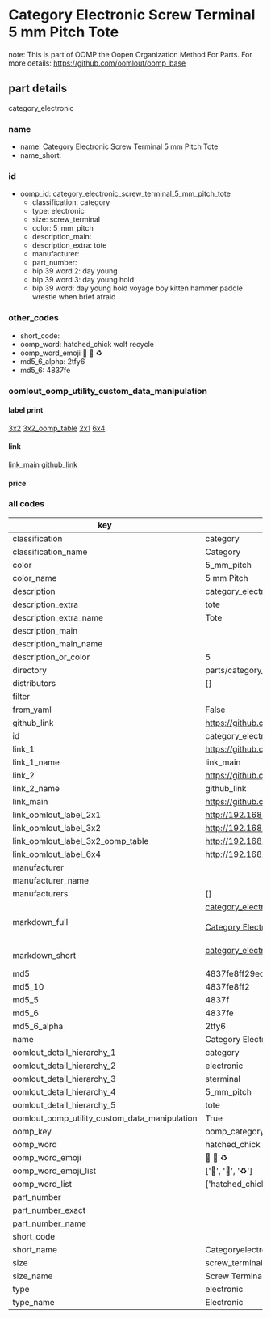 # Category Electronic Screw Terminal 5 mm Pitch Tote  

note: This is part of OOMP the Oopen Organization Method For Parts. For more details: https://github.com/oomlout/oomp_base

##  part details



category_electronic

### name
* name: Category Electronic Screw Terminal 5 mm Pitch Tote
* name_short: 
### id
* oomp_id: category_electronic_screw_terminal_5_mm_pitch_tote
  * classification: category
  * type: electronic
  * size: screw_terminal
  * color: 5_mm_pitch
  * description_main: 
  * description_extra: tote
  * manufacturer: 
  * part_number: 
  * bip 39 word 2: day young
  * bip 39 word 3: day young hold
  * bip 39 word: day young hold voyage boy kitten hammer paddle wrestle when brief afraid

### other_codes
* short_code: 
* oomp_word: hatched_chick wolf recycle
* oomp_word_emoji :hatched_chick: :wolf: :recycle:
* md5_6_alpha: 2tfy6
* md5_6: 4837fe






### oomlout_oomp_utility_custom_data_manipulation
#### label print
[3x2](http://192.168.1.245:1112/?label=oomp%202tfy6)
[3x2_oomp_table](http://192.168.1.107:1112/?label=oomp%202tfy6)
[2x1](http://192.168.1.242:1112/?label=oomp%202tfy6)
[6x4](http://192.168.1.55:1112/?label=oomp%202tfy6)    

#### link

[link_main](https://github.com/oomlout/oomlout_oomp_current_version_messy/tree/main/parts/category_electronic_screw_terminal_5_mm_pitch_tote) [github_link](https://github.com/oomlout/oomlout_oomp_part_src/tree/main/parts/category_electronic_screw_terminal_5_mm_pitch_tote)                             

#### price







### all codes 
| key | value |  
| --- | --- |  
| classification | category |  
| classification_name | Category |  
| color | 5_mm_pitch |  
| color_name | 5 mm Pitch |  
| description | category_electronic |  
| description_extra | tote |  
| description_extra_name | Tote |  
| description_main |  |  
| description_main_name |  |  
| description_or_color | 5  |  
| directory | parts/category_electronic_screw_terminal_5_mm_pitch_tote |  
| distributors | [] |  
| filter |  |  
| from_yaml | False |  
| github_link | https://github.com/oomlout/oomlout_oomp_part_src/tree/main/parts/category_electronic_screw_terminal_5_mm_pitch_tote |  
| id | category_electronic_screw_terminal_5_mm_pitch_tote |  
| link_1 | https://github.com/oomlout/oomlout_oomp_current_version_messy/tree/main/parts/category_electronic_screw_terminal_5_mm_pitch_tote |  
| link_1_name | link_main |  
| link_2 | https://github.com/oomlout/oomlout_oomp_part_src/tree/main/parts/category_electronic_screw_terminal_5_mm_pitch_tote |  
| link_2_name | github_link |  
| link_main | https://github.com/oomlout/oomlout_oomp_current_version_messy/tree/main/parts/category_electronic_screw_terminal_5_mm_pitch_tote |  
| link_oomlout_label_2x1 | http://192.168.1.242:1112/?label=oomp%202tfy6 |  
| link_oomlout_label_3x2 | http://192.168.1.245:1112/?label=oomp%202tfy6 |  
| link_oomlout_label_3x2_oomp_table | http://192.168.1.107:1112/?label=oomp%202tfy6 |  
| link_oomlout_label_6x4 | http://192.168.1.55:1112/?label=oomp%202tfy6 |  
| manufacturer |  |  
| manufacturer_name |  |  
| manufacturers | [] |  
| markdown_full | [category_electronic_screw_terminal_5_mm_pitch_tote](https://github.com/oomlout/oomlout_oomp_current_version_messy/tree/main/parts/category_electronic_screw_terminal_5_mm_pitch_tote)<br>[](https://github.com/oomlout/oomlout_oomp_current_version_messy/tree/main/parts/category_electronic_screw_terminal_5_mm_pitch_tote)<br>[Category Electronic Screw Terminal 5 Mm Pitch Tote](https://github.com/oomlout/oomlout_oomp_current_version_messy/tree/main/parts/category_electronic_screw_terminal_5_mm_pitch_tote)<br><br> |  
| markdown_short | [category_electronic_screw_terminal_5_mm_pitch_tote](https://github.com/oomlout/oomlout_oomp_current_version_messy/tree/main/parts/category_electronic_screw_terminal_5_mm_pitch_tote)<br><br> |  
| md5 | 4837fe8ff29ecd11ed0d5f60d93fd1c0 |  
| md5_10 | 4837fe8ff2 |  
| md5_5 | 4837f |  
| md5_6 | 4837fe |  
| md5_6_alpha | 2tfy6 |  
| name | Category Electronic Screw Terminal 5 mm Pitch Tote |  
| oomlout_detail_hierarchy_1 | category |  
| oomlout_detail_hierarchy_2 | electronic |  
| oomlout_detail_hierarchy_3 | sterminal |  
| oomlout_detail_hierarchy_4 | 5_mm_pitch |  
| oomlout_detail_hierarchy_5 | tote |  
| oomlout_oomp_utility_custom_data_manipulation | True |  
| oomp_key | oomp_category_electronic_screw_terminal_5_mm_pitch_tote |  
| oomp_word | hatched_chick wolf recycle |  
| oomp_word_emoji | :hatched_chick: :wolf: :recycle: |  
| oomp_word_emoji_list | [':hatched_chick:', ':wolf:', ':recycle:'] |  
| oomp_word_list | ['hatched_chick', 'wolf', 'recycle'] |  
| part_number |  |  
| part_number_exact |  |  
| part_number_name |  |  
| short_code |  |  
| short_name | Categoryelectronic |  
| size | screw_terminal |  
| size_name | Screw Terminal |  
| type | electronic |  
| type_name | Electronic |  
